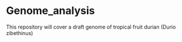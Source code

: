 # Genome_analysis
This repository will cover a draft genome of tropical fruit durian (Durio zibethinus)
